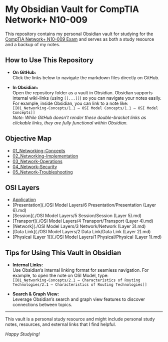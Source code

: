 # My Obsidian Vault for CompTIA Network+ N10-009

This repository contains my personal Obsidian vault for studying for the [CompTIA Network+ N10-009 Exam](https://www.comptia.org/certifications/network) and serves as both a study resource and a backup of my notes.

## How to Use This Repository

- **On GitHub:**  
  Click the links below to navigate the markdown files directly on GitHub.

- **In Obsidian:**  
  Open the repository folder as a vault in Obsidian. Obsidian supports internal wiki-links (using `[[...]]`) so you can navigate your notes easily. For example, inside Obsidian, you can link to a note like:  
  `[[01_Networking-Concepts/1.1 – OSI Model Concepts/1.1 – OSI Model Concepts]]`  
  *Note: While GitHub doesn’t render these double-bracket links as clickable links, they are fully functional within Obsidian.*

## Objective Map

- [01_Networking-Concepts](./01_Networking-Concepts/Networking-Concepts.md)
- [02_Networking-Implementation](./02_Networking-Implementation/Networking-Implementation.md)
- [03_Network-Operations](./03_Network-Operations/Network-Operations.md)
- [04_Network-Security](./04_Network-Security/Network-Security.md)
- [05_Network-Troubleshooting](./05_Network-Troubleshooting/Network-Troubleshooting.md)

## OSI Layers

- [Application](obsidian://open?vault=Network%2B&file=OSI%20Model%20Layers%2F7%20Application%2FApplication%20(Layer%207))
- [Presentation](./OSI Model Layers/6 Presentation/Presentation (Layer 6).md)
- [Session](./OSI Model Layers/5 Session/Session (Layer 5).md)
- [Transport](./OSI Model Layers/4 Transport/Transport (Layer 4).md)
- [Network](./OSI Model Layers/3 Network/Network (Layer 3).md)
- [Data Link](./OSI Model Layers/2 Data Link/Data Link (Layer 2).md)
- [Physical (Layer 1)](./OSI Model Layers/1 Physical/Physical (Layer 1).md)

## Tips for Using This Vault in Obsidian

- **Internal Links:**  
  Use Obsidian’s internal linking format for seamless navigation. For example, to open the note on OSI Model, type:  
  `[[01_Networking-Concepts/2.1 – Characteristics of Routing Technologies/2.1 – Characteristics of Routing Technologies]]`

- **Search & Graph View:**  
  Leverage Obsidian’s search and graph view features to discover connections between topics.

---

This vault is a personal study resource and might include personal study notes, resources, and external links that I find helpful.

*Happy Studying!*
